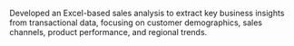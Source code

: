Developed an Excel-based sales analysis to extract key business insights from transactional data, focusing on customer demographics, sales channels, product performance, and regional trends.

